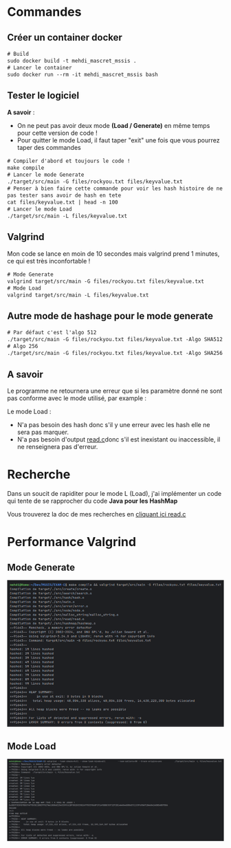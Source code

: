 # Commandes
## Créer un container docker
```shell
# Build
sudo docker build -t mehdi_mascret_mssis .
# Lancer le container
sudo docker run --rm -it mehdi_mascret_mssis bash
```
## Tester le logiciel
**A savoir** : 
- On ne peut pas avoir deux mode **(Load / Generate)** en même temps pour cette version de code !
- Pour quitter le mode Load, il faut taper "exit" une fois que vous pourrez taper des commandes

```shell
# Compiler d'abord et toujours le code !
make compile
# Lancer le mode Generate
./target/src/main -G files/rockyou.txt files/keyvalue.txt
# Penser à bien faire cette commande pour voir les hash histoire de ne pas tester sans avoir de hash en tete
cat files/keyvalue.txt | head -n 100
# Lancer le mode Load
./target/src/main -L files/keyvalue.txt

```
## Valgrind
Mon code se lance en moin de 10 secondes mais valgrind prend 1 minutes, ce qui est très inconfortable !
```shell
# Mode Generate
valgrind target/src/main -G files/rockyou.txt files/keyvalue.txt
# Mode Load
valgrind target/src/main -L files/keyvalue.txt
```
## Autre mode de hashage pour le mode generate
```shell
# Par défaut c'est l'algo 512
./target/src/main -G files/rockyou.txt files/keyvalue.txt -Algo SHA512
# Algo 256
./target/src/main -G files/rockyou.txt files/keyvalue.txt -Algo SHA256
```
## A savoir
Le programme ne retournera une erreur que si les paramètre 
donné ne sont pas conforme avec le mode utilisé, par example :

Le mode Load :
- N'a pas besoin des hash donc s'il y une erreur avec les hash elle ne sera pas marquer.
- N'a pas besoin d'output [read.c](src/read/read.c)donc s'il est inexistant ou inaccessible, il ne renseignera pas d'erreur.

# Recherche
Dans un soucit de rapiditer pour le mode L (Load), j'ai implémenter un code qui tente de se rapprocher du code **Java pour les HashMap**

Vous trouverez la doc de mes recherches en [cliquant ici ](doc/search.md)
[read.c](src/read/read.c)
# Performance Valgrind
## Mode Generate
![Image de Valgrind sur le mode Generate, TOUT EST OK !](doc/img/performance/valgrind_generate_SHA512.png)
## Mode Load
![Image de Valgrind sur le mode Load, TOUT EST OK !](doc/img/performance/valgrind_load_SHA512.png)

